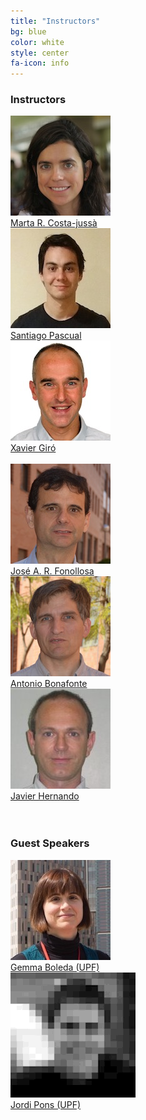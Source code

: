 ```yaml
---
title: "Instructors"
bg: blue
color: white
style: center
fa-icon: info
---
```


### Instructors 
<div class="author">
<a href="http://futur.upc.edu/MartaRuizCostajussa" target="_blank">
   <div class="authorphoto"><img src="img/instructors/MartaRuiz.jpg"></div>
   <div>Marta R. Costa-juss&agrave;</div>
</a>
</div>
<div class="author">
    <a href="https://github.com/santi-pdp" target="_blank">
      <div class="authorphoto"><img src="img/instructors/SantiPascual.jpg"></div>
      <div>Santiago Pascual</div>
    </a>
</div>
<div class="author">
    <a href="https://imatge.upc.edu/web/people/xavier-giro" target="_blank">
      <div class="authorphoto"><img src="img/instructors/XavierGiro.jpg"></div>
      <div>Xavier Giró</div>
    </a>
</div>
<br>
<div class="author">
    <a href="https://scholar.google.com/citations?user=nL-pZh8AAAAJ" target="_blank">
      <div class="authorphoto"><img src="img/instructors/JoseAdrian-160x160.jpg"></div>
      <div>Jos&eacute; A. R. Fonollosa</div>
    </a>
</div>
<div class="author">
    <a href="https://scholar.google.es/citations?user=C5AUXO4AAAAJ&hl=en" target="_blank">
      <div class="authorphoto"><img src="img/instructors/ToniBonafonte-160x160.jpg"></div>
      <div>Antonio Bonafonte</div>
    </a>
</div>
<div class="author">
    <a href="https://scholar.google.es/citations?user=dTPbsfMAAAAJ&hl=en" target="_blank">
      <div class="authorphoto"><img src="img/instructors/JavierHernando-160x160.jpg"></div>
      <div>Javier Hernando</div>
    </a>
</div>

<br>
<br>

### Guest Speakers
<div class="author">
    <a href="http://gboleda.utcompling.com/" target="_blank">
      <div class="authorphoto"><img src="img/instructors/GemmaBoleda-160x160.jpg"></div>
      <div>Gemma Boleda (UPF)</div>
    </a>
</div>
<div class="author">
    <a href="http://www.jordipons.me/" target="_blank">
      <div class="authorphoto"><img src="img/instructors/JordiPons-160x160.gif"></div>
      <div>Jordi Pons (UPF)</div>
    </a>
</div>

